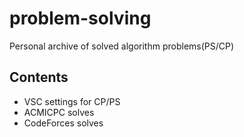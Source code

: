 # problem-solving
Personal archive of solved algorithm problems(PS/CP)

## Contents
* VSC settings for CP/PS
* ACMICPC solves
* CodeForces solves